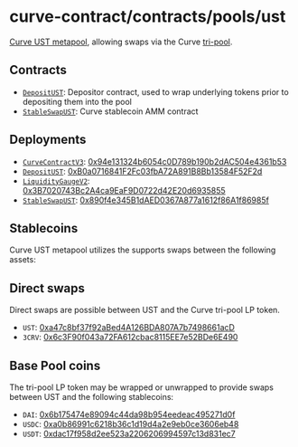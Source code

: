 # curve-contract/contracts/pools/ust

[Curve UST metapool](https://www.curve.fi/ust), allowing swaps via the Curve [tri-pool](../3pool).

## Contracts

* [`DepositUST`](DepositUST.vy): Depositor contract, used to wrap underlying tokens prior to depositing them into the pool
* [`StableSwapUST`](StableSwapUST.vy): Curve stablecoin AMM contract

## Deployments

* [`CurveContractV3`](../../tokens/CurveTokenV3.vy): [0x94e131324b6054c0D789b190b2dAC504e4361b53](https://etherscan.io/address/0x94e131324b6054c0D789b190b2dAC504e4361b53)
* [`DepositUST`](DepositUST.vy): [0xB0a0716841F2Fc03fbA72A891B8Bb13584F52F2d](https://etherscan.io/address/0xB0a0716841F2Fc03fbA72A891B8Bb13584F52F2d)
* [`LiquidityGaugeV2`](https://github.com/curvefi/curve-dao-contracts/blob/master/contracts/gauges/LiquidityGaugeV2.vy): [0x3B7020743Bc2A4ca9EaF9D0722d42E20d6935855](https://etherscan.io/address/0x3B7020743Bc2A4ca9EaF9D0722d42E20d6935855)
* [`StableSwapUST`](StableSwapUST.vy): [0x890f4e345B1dAED0367A877a1612f86A1f86985f](https://etherscan.io/address/0x890f4e345B1dAED0367A877a1612f86A1f86985f)

## Stablecoins

Curve UST metapool utilizes the supports swaps between the following assets:

## Direct swaps

Direct swaps are possible between UST and the Curve tri-pool LP token.

* `UST`: [0xa47c8bf37f92aBed4A126BDA807A7b7498661acD](https://etherscan.io/address/0xa47c8bf37f92aBed4A126BDA807A7b7498661acD)
* `3CRV`: [0x6c3F90f043a72FA612cbac8115EE7e52BDe6E490](https://etherscan.io/address/0x6c3F90f043a72FA612cbac8115EE7e52BDe6E490)

## Base Pool coins

The tri-pool LP token may be wrapped or unwrapped to provide swaps between UST and the following stablecoins:

* `DAI`: [0x6b175474e89094c44da98b954eedeac495271d0f](https://etherscan.io/address/0x6b175474e89094c44da98b954eedeac495271d0f)
* `USDC`: [0xa0b86991c6218b36c1d19d4a2e9eb0ce3606eb48](https://etherscan.io/address/0xa0b86991c6218b36c1d19d4a2e9eb0ce3606eb48)
* `USDT`: [0xdac17f958d2ee523a2206206994597c13d831ec7](https://etherscan.io/address/0xdac17f958d2ee523a2206206994597c13d831ec7)
